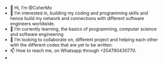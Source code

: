 - 👋 Hi, I’m @CsherMo
- 👀 I’m interested in, building my coding and programming skills and hence build my network and connections with different software engineers worldwide.
- 🌱 I’m currently learning, the basics of programming, computer science and software engineering
- 💞️ I’m looking to collaborate on, different project and helping each other with the different codes that are yet to be written.
- 📫 How to reach me, on Whatsapp through +254790430770.
- 

<!---
CsherMo/CsherMo is a ✨ special ✨ repository because its `README.md` (this file) appears on your GitHub profile.
You can click the Preview link to take a look at your changes.
--->
